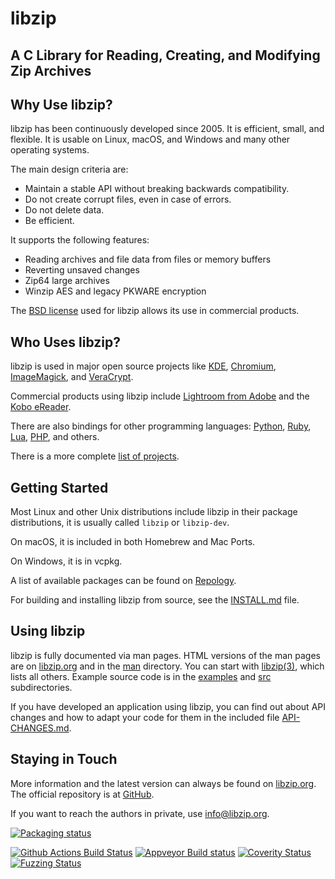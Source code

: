 # libzip

## A C Library for Reading, Creating, and Modifying Zip Archives


## Why Use libzip?

libzip has been continuously developed since 2005. It is efficient, small, and flexible. It is usable on Linux, macOS, and Windows and many other operating systems.

The main design criteria are:

- Maintain a stable API without breaking backwards compatibility.
- Do not create corrupt files, even in case of errors.
- Do not delete data.
- Be efficient.

It supports the following features:

- Reading archives and file data from files or memory buffers
- Reverting unsaved changes
- Zip64 large archives
- Winzip AES and legacy PKWARE encryption

The [BSD license](LICENSE) used for libzip allows its use in commercial products. 

## Who Uses libzip?

libzip is used in major open source projects like [KDE](https://kde.org/), [Chromium](https://www.chromium.org/Home), [ImageMagick](https://github.com/ImageMagick/ImageMagick/), and [VeraCrypt](https://www.veracrypt.fr/).

Commercial products using libzip include [Lightroom from Adobe](https://lightroom.adobe.com/) and the [Kobo eReader](http://www.kobo.com/desktop).

There are also bindings for other programming languages: [Python](https://github.com/KOLANICH-libs/libzip.py), [Ruby](http://rubygems.org/gems/zipruby/), [Lua](https://github.com/brimworks/lua-zip), [PHP](http://pecl.php.net/package/zip), and others.

There is a more complete [list of projects](https://libzip.org/users/).


## Getting Started

Most Linux and other Unix distributions include libzip in their package distributions, it is usually called `libzip` or `libzip-dev`. 

On macOS, it is included in both Homebrew and Mac Ports.

On Windows, it is in vcpkg.

A list of available packages can be found on [Repology](https://repology.org/project/libzip/versions). 

For building and installing libzip from source, see the [INSTALL.md](INSTALL.md) file.


## Using libzip

libzip is fully documented via man pages. HTML versions of the man
pages are on [libzip.org](https://libzip.org/documentation/) and in the [man](man) directory. You can start with
[libzip(3)](https://libzip.org/documentation/libzip.html), which lists
all others. Example source code is in the [examples](examples) and
[src](src) subdirectories.

If you have developed an application using libzip, you can find out
about API changes and how to adapt your code for them in the included
file [API-CHANGES.md](API-CHANGES.md).


## Staying in Touch

More information and the latest version can always be found on [libzip.org](https://libzip.org).  The official repository is at [GitHub](https://github.com/nih-at/libzip/).

If you want to reach the authors in private, use <info@libzip.org>.

[![Packaging status](https://repology.org/badge/tiny-repos/libzip.svg)](https://repology.org/project/libzip/versions)

[![Github Actions Build Status](https://github.com/nih-at/libzip/workflows/build/badge.svg)](https://github.com/nih-at/libzip/actions?query=workflow%3Abuild)
[![Appveyor Build status](https://ci.appveyor.com/api/projects/status/f1bqqt9djvf22f5g?svg=true)](https://ci.appveyor.com/project/nih-at/libzip)
[![Coverity Status](https://scan.coverity.com/projects/127/badge.svg)](https://scan.coverity.com/projects/libzip)
[![Fuzzing Status](https://oss-fuzz-build-logs.storage.googleapis.com/badges/libzip.svg)](https://bugs.chromium.org/p/oss-fuzz/issues/list?sort=-opened&can=1&q=proj:libzip)
